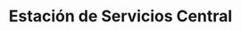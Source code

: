 ---
title: "Estación de Servicios Central"
url: /caracas/estacion-de-servicios-central-23-de-enero/
shop: comodidad
---